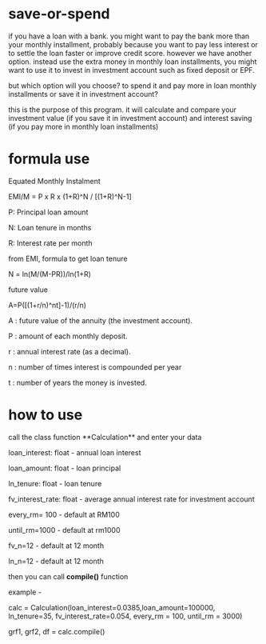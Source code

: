 # save-or-spend
if you have a loan with a bank. you might want to pay the bank more than your monthly installment, probably because you want to pay less interest or to settle the loan faster or improve credit score. however we have another option. instead use the extra money in monthly loan installments, you might want to use it to invest in investment account such as fixed deposit or EPF. 

but which option will you choose? to spend it and pay more in loan monthly installments or save it in investment account? 

this is the purpose of this program. it will calculate and compare your investment value (if you save it in investment account) and interest saving (if you pay more in monthly loan installments) 

# formula use
Equated Monthly Instalment

EMI/M = P x R x (1+R)^N / [(1+R)^N-1]

P: Principal loan amount 

N: Loan tenure in months 

R: Interest rate per month

from EMI, formula to get loan tenure

N = ln(M/(M-PR))/ln(1+R)

future value

A=P([(1+r/n)^nt]-1)/(r/n)

A : future value of the annuity (the investment account).

P : amount of each monthly deposit.

r : annual interest rate (as a decimal).

n : number of times interest is compounded per year 

t : number of years the money is invested.

# how to use
<p>call the class function **Calculation** and enter your data<p/>
<p>loan_interest: float - annual loan interest<p/>
<p>loan_amount: float  - loan principal<p/>
<p>ln_tenure: float - loan tenure<p/>
<p>fv_interest_rate: float - average annual interest rate for investment account<p/>
<p>every_rm= 100 - default at RM100<p/>
<p>until_rm=1000 - default at rm1000<p/>
<p>fv_n=12 - default at 12 month<p/>
<p>ln_n=12 - default at 12 month<p/>

then you can call **compile()** function 

example - 

calc = Calculation(loan_interest=0.0385,loan_amount=100000, ln_tenure=35, fv_interest_rate=0.054, every_rm = 100, until_rm = 3000)

grf1, grf2, df = calc.compile()
